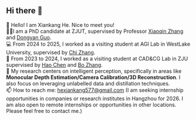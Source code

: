## Hi there 👋

🤗 Hello! I am Xiankang He. Nice to meet you!  
👨‍💻‍ I am a PhD candidate at ZJUT, supervised by Professor [Xiaoqin Zhang](https://homepage.zjut.edu.cn/zxq1/) and [Dongyan Guo](https://homepage.zjut.edu.cn/gdy/).  
💻 From 2024 to 2025, I worked as a visiting student at AGI Lab in WestLake University, supervised by [Chi Zhang](https://icoz69.github.io/).  
📖 From 2023 to 2024, I worked as a visiting student at CAD&CG Lab in ZJU supervised by [Hao Chen](https://stan-haochen.github.io/) and [Bo Zhang](https://bo-zhang.me/).  
📝 My research centers on intelligent perception, specifically in areas like **Monocular Depth Estimation/Camera Calibration/3D Reconstruction**. I also focus on leveraging unlabelled data and distillation techniques.       
📫 How to reach me: hexiankang577@gmail.com 
(I am seeking internship opportunities in companies or research institutes in Hangzhou for 2026. I am also open to remote internships or opportunities in other locations. Please feel free to contact me.)

